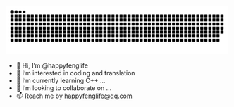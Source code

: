 <picture>
  <source media="(prefers-color-scheme: dark)" srcset="https://raw.githubusercontent.com/happyfenglife/happyfenglife/output/github-contribution-grid-snake-dark.svg">
  <source media="(prefers-color-scheme: light)" srcset="https://raw.githubusercontent.com/happyfenglife/happyfenglife/output/github-contribution-grid-snake.svg">
  <img alt="github contribution grid snake animation" src="https://raw.githubusercontent.com/happyfenglife/happyfenglife/output/github-contribution-grid-snake.svg">
</picture>

- 👋 Hi, I’m @happyfenglife
- 👀 I’m interested in coding and translation
- 🌱 I’m currently learning C++ ...
- 💞️ I’m looking to collaborate on ...
- 📫 Reach me by happyfenglife@qq.com

<!---
happyfenglife/happyfenglife is a ✨ special ✨ repository because its `README.md` (this file) appears on your GitHub profile.
You can click the Preview link to take a look at your changes.
--->

